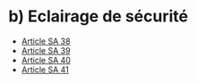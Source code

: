 # b) Eclairage de sécurité

- [Article SA 38](article-sa-38.md)
- [Article SA 39](article-sa-39.md)
- [Article SA 40](article-sa-40.md)
- [Article SA 41](article-sa-41.md)
